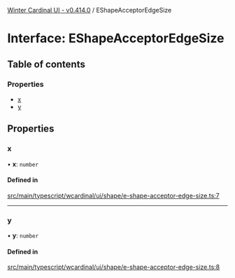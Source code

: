 [Winter Cardinal UI - v0.414.0](../index.md) / EShapeAcceptorEdgeSize

# Interface: EShapeAcceptorEdgeSize

## Table of contents

### Properties

- [x](EShapeAcceptorEdgeSize.md#x)
- [y](EShapeAcceptorEdgeSize.md#y)

## Properties

### x

• **x**: `number`

#### Defined in

[src/main/typescript/wcardinal/ui/shape/e-shape-acceptor-edge-size.ts:7](https://github.com/winter-cardinal/winter-cardinal-ui/blob/v0.414.0/src/main/typescript/wcardinal/ui/shape/e-shape-acceptor-edge-size.ts#L7)

___

### y

• **y**: `number`

#### Defined in

[src/main/typescript/wcardinal/ui/shape/e-shape-acceptor-edge-size.ts:8](https://github.com/winter-cardinal/winter-cardinal-ui/blob/v0.414.0/src/main/typescript/wcardinal/ui/shape/e-shape-acceptor-edge-size.ts#L8)
